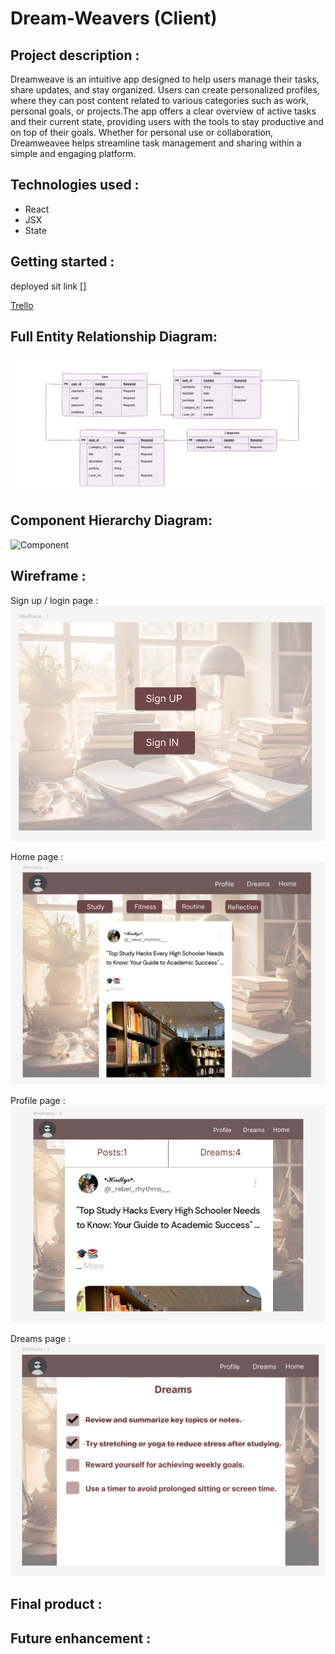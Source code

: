 # Dream-Weavers (Client)



**Project description :** 
---------------------------------------------------
Dreamweave is an intuitive app designed to help users manage their tasks, share updates, and stay organized. Users can create personalized profiles, where they can post content related to various categories such as work, personal goals, or projects.The app offers a clear overview of active tasks and their current state, providing users with the tools to stay productive and on top of their goals. Whether for personal use or collaboration, Dreamweavee helps streamline task management and sharing within a simple and engaging platform.


**Technologies used :**
---------------------------------------------------
- React 
- JSX
- State


**Getting started :**
----------------------------------------------------
 deployed sit link []

[Trello](https://trello.com/invite/b/676bf69b20ad5fa300965e9e/ATTIf6cc6cb3e5213ef90505a3a7c6fd555d8457F81E/dreamweavers)


**Full Entity Relationship Diagram:**
----------------------------------------------------
![ERD](ERD.pnG)

**Component Hierarchy Diagram:**
----------------------------------------------------
![Component](.pnG)

**Wireframe :**
----------------------------------------------------
Sign up / login page :
![login](1.pnG)

Home page :
![home](2.pnG)

Profile page :
![profile](3.pnG)

Dreams page : 
![dreams](4.pnG)

**Final product :**
----------------------------------------------------

**Future enhancement :**
----------------------------------------------------